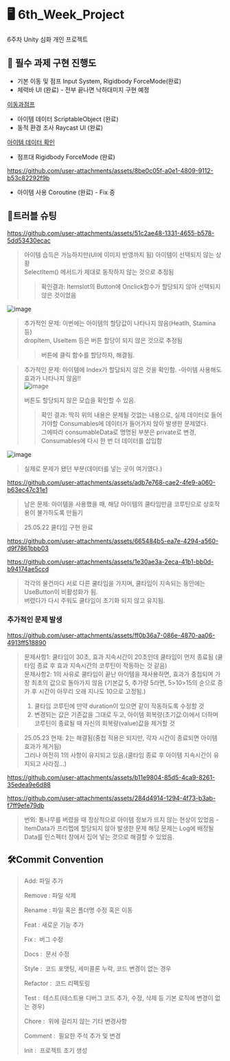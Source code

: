 # 🖥️ 6th_Week_Project
6주차 Unity 심화 개인 프로젝트

## 📖 필수 과제 구현 진행도

- 기본 이동 및 점프 Input System, Rigidbody ForceMode(완료)
- 체력바 UI (완료) - 전부 끝나면 낙하대미지 구현 예정
  
[이동과점프](https://github.com/user-attachments/assets/ff9a429d-3ab6-435f-aee3-9e558145761b)

- 아이템 데이터 ScriptableObject (완료)
- 동적 환경 조사 Raycast UI (완료)

[아이템 데이터 확인](https://github.com/user-attachments/assets/af4f1f31-5e82-4bf6-a0b2-7d566c068cca)


  
- 점프대 Rigidbody ForceMode (완료)


https://github.com/user-attachments/assets/8be0c05f-a0e1-4809-9112-b53c82292f9b



- 아이템 사용 Coroutine (완료) - Fix 중

## 🤯트러블 슈팅
https://github.com/user-attachments/assets/51c2ae48-1331-4655-b578-5dd53430ecac

> 아이템 습득은 가능하지만(UI에 이미지 반영까지 됨) 아이템이 선택되지 않는 상황   
> SelectItem() 메서드가 제대로 동작하지 않는 것으로 추정됨   
> >확인결과: Itemslot의 Button에 Onclick함수가 할당되지 않아 선택되지 않은 것이었음

![image](https://github.com/user-attachments/assets/d63fa0a9-a1f7-4c55-a27c-2b8bed8bfe26)

>  추가적인 문제: 이번에는 아이템의 할당값이 나타나지 않음(Heatlh, Stamina 등)   
>  dropItem, UseItem 등은 버튼 할당이 되지 않은 것으로 추정됨   
> > 버튼에 클릭 함수를 할당하자, 해결됨.

   
>  추가적인 문제: 아이템에 Index가 할당되지 않은 것을 확인함. -아이템 사용해도 효과가 나타나지 않음!!  
![image](https://github.com/user-attachments/assets/25f6697a-f3d9-4ee4-9af6-83e3d6a2acae)
>
> 버튼도 할당되지 않은 모습을 확인할 수 있음.   
> >확인 결과: 딱히 위의 내용은 문제될 것없는 내용으로, 실제 데이터로 들어가야할 Consumables에 데이터가 들어가지 않아 발생한 문제였다.   
> >그에따라 consumableData로 명명된 부분은 private로 변경, Consumables에 다시 한 번 더 데이터를 삽입함   

![image](https://github.com/user-attachments/assets/7af410ea-c505-47f6-98fb-13a6188812c1)   
> 실제로 문제가 됐던 부분(데이터를 넣는 곳이 여기였다.)   

https://github.com/user-attachments/assets/adb7e768-cae2-4fe9-a060-b63ec47c31e1
> 남은 문제: 아이템을 사용했을 때, 해당 아이템의 쿨타임만큼 코루틴으로 상호작용이 불가하도록 만들기

> 25.05.22 쿨타임 구현 완료
> 

https://github.com/user-attachments/assets/665484b5-ea7e-4294-a560-d9f7861bbb03

https://github.com/user-attachments/assets/1e30ae3a-2eca-41b1-bb0d-b94174ae5ccd

> 각각의 물건마다 서로 다른 쿨타임을 가지며, 쿨타임이 지속되는 동안에는 UseButton이 비활성화가 됨.   
> 버렸다가 다시 주워도 쿨타임이 초기화 되지 않고 유지됨.
>

### 추가적인 문제 발생


https://github.com/user-attachments/assets/ff0b36a7-086e-4870-aa06-4913ff518890

> 문제사항1: 쿨타임이 30초, 효과 지속시간이 20초인데 쿨타임이 먼저 종료됨 (쿨타임 종료 후 효과 지속시간의 코루틴이 작동하는 것 같음)   
> 문제사항2: 1의 사유로 쿨타임이 끝난 아이템을 재사용하면, 효과가 중첩되며 가장 최초의 값으로 돌아가지 않음
> (기본값 5, 추가량 5라면, 5>10>15의 순으로 증가 후 시간이 아무리 오래 지나도 10으로 고정됨.)
> 1. 쿨타임 코루틴에 만약 duration이 있으면 같이 작동하도록 수정할 것
> 2. 변경되는 값은 기존값을 그대로 두고, 아이템 회복량(초기값:0)에서 더하며 코루틴이 종료될 때 자신의 회복량(value)값을 제거할 것


> 25.05.23 현재: 2는 해결됨(중첩 적용은 되지만, 각자 시간이 종료되면 아이템 효과가 제거됨)   
> 그러나 여전히 1의 사항이 유지되고 있음.(쿨타임 종료 후 아이템 지속시간이 유지되고 사라짐...)
> 
https://github.com/user-attachments/assets/b11e9804-85d5-4ca9-8261-35edea9e6d88




https://github.com/user-attachments/assets/284d4914-1294-4f73-b3ab-f7ff9efe79db


> 번외:
> 통나무를 버렸을 때 정상적으로 아이템 정보가 뜨지 않는 현상이 있었음 - ItemData가 프리펩에 할당되지 않아 발생한 문제
> 해당 문제는 Log에 배정될 Data를 인스펙터 창에서 집어 넣는 것으로 해결할 수 있었음.




## 🛠️Commit Convention
> Add:
파일 추가
> 
> Remove :
파일 삭제
> 
> Rename :
파일 혹은 폴더명 수정 혹은 이동
> 
> Feat :
새로운 기능 추가
> 
> Fix : 
버그 수정
> 
> Docs : 
문서 수정
> 
> Style : 
코드 포맷팅, 세미콜론 누락, 코드 변경이 없는 경우
> 
> Refactor : 
코드 리펙토링
> 
> Test : 
테스트(테스트용 디버그 코드 추가, 수정, 삭제 등 기본 로직에 변경이 없는 경우)
> 
> Chore : 
위에 걸리지 않는 기타 변경사항   
> 
> Comment : 
필요한 주석 추가 및 변경   
> 
> Init : 
프로젝트 초기 생성


